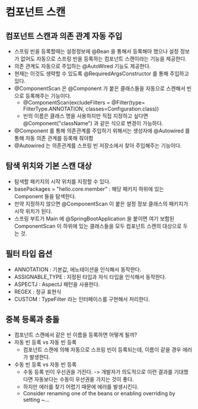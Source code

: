 # 컴포넌트 스캔
## 컴포넌트 스캔과 의존 관계 자동 주입
- 스프링 빈을 등록할때는 설정정보에 @Bean 을 통해서 등록해야 했으나 설정 정보가 없어도 자동으로 스프링 빈을 등록하는 컴포넌트 스캔이라는 기능을 제공한다.
- 의존 관계도 자동으로 주입하는 @AutoWired 기능도 제공한다.
- 현재는 이것도 생략할 수 있도록 @RequiredArgsConstructor 를 통해 주입하고 있다.
- @ComponentScan 은 @Component 가 붙은 클래스들을 자동으로 스캔해서 빈으로 등록해주는 기능이다.
  - @ComponentScan(excludeFilters = @Filter(type= FilterType.ANNOTATION, classes=Configuration.class))
  - 빈의 이름은 클래스 명을 사용하지만 직접 지정하고 싶다면 @Component("className") 과 같은 식으로 변경이 가능하다.
- @Component 를 통해 의존관계를 주입하기 위해서는 생성자에 @Autowired 를 통해 자동 의존 관계를 등록해 줘야함
- @Autowired 는 의존관계를 스프링 빈 저장소에서 찾아 주입해주는 기능이다.

## 탐색 위치와 기본 스캔 대상
- 탐색할 패키지의 시작 위치를 지정할 수 있다.
- basePackages = "hello.core.member" : 해당 패키지 하위에 있는 Component 들을 탐색한다.
- 만약 지정하지 않으면 @ComponentScan 이 붙은 설정 정보 클래스의 패키지가 시작 위치가 된다.
- 스프링 부트가 Main 에 @SpringBootApplication 을 붙이면 여기 보함된 ComponentScan 이 하위에 있는 클래스들을 모두 컴포넌트 스캔의 대상으로 두는 것.

## 필터 타입 옵션
- ANNOTATION : 기본값, 애노테이션을 인식해서 동작한다.
- ASSIGNABLE_TYPE : 지정된 타입과 자식 타입을 인식해서 동작한다.
- ASPECTJ : AspectJ 패턴을 사용한다.
- REGEX : 정규 표현식
- CUSTOM : TypeFilter 라는 인터페이스를 구현해서 처리한다.

## 중복 등록과 충돌
- 컴포넌트 스캔에서 같은 빈 이름을 등록하면 어떻게 될까?
- 자동 빈 등록 vs 자동 빈 등록
  - 컴포넌트 스캔에 의해 자동으로 스프링 빈이 등록되는데, 이름이 같을 경우 에러가 발생한다.
- 수동 빈 등록 vs 자동 빈 등록
  - 수동 등록 빈이 우선권을 가진다. -> 개발자가 의도적으로 이런 결과를 기대했다면 자동보다는 수동이 우선권을 가지는 것이 좋다.
  - 하지만 에러를 찾기 어렵기 때문에 에러를 발생시킨다.
  - Consider renaming one of the beans or enabling overriding by setting ~...